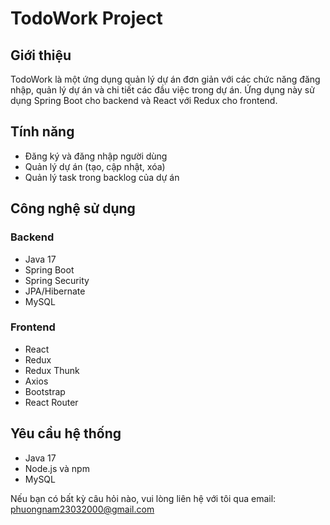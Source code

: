 # TodoWork Project

## Giới thiệu

TodoWork là một ứng dụng quản lý dự án đơn giản với các chức năng đăng nhập, quản lý dự án và chi tiết các đầu việc trong dự án. Ứng dụng này sử dụng Spring Boot cho backend và React với Redux cho frontend.

## Tính năng

- Đăng ký và đăng nhập người dùng
- Quản lý dự án (tạo, cập nhật, xóa)
- Quản lý task trong backlog của dự án

## Công nghệ sử dụng

### Backend

- Java 17
- Spring Boot
- Spring Security
- JPA/Hibernate
- MySQL

### Frontend

- React
- Redux
- Redux Thunk
- Axios
- Bootstrap
- React Router

## Yêu cầu hệ thống

- Java 17
- Node.js và npm
- MySQL

Nếu bạn có bất kỳ câu hỏi nào, vui lòng liên hệ với tôi qua email: phuongnam23032000@gmail.com
